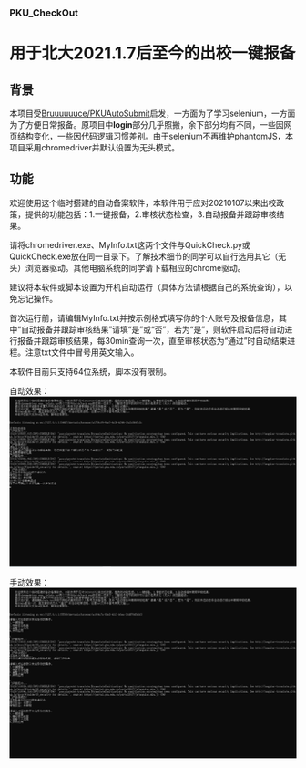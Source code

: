 ### **PKU_CheckOut**
# 用于北大2021.1.7后至今的出校一键报备

## **背景**

本项目受[Bruuuuuuce/PKUAutoSubmit](https://github.com/Bruuuuuuce/PKUAutoSubmit)启发，一方面为了学习selenium，一方面为了方便日常报备。原项目中**login**部分几乎照搬，余下部分均有不同，一些因网页结构变化，一些因代码逻辑习惯差别。由于selenium不再维护phantomJS，本项目采用chromedriver并默认设置为无头模式。


## **功能**

欢迎使用这个临时搭建的自动备案软件，本软件用于应对20210107以来出校政策，提供的功能包括：1.一键报备，2.审核状态检查，3.自动报备并跟踪审核结果。

请将chromedriver.exe、MyInfo.txt这两个文件与QuickCheck.py或QuickCheck.exe放在同一目录下。了解技术细节的同学可以自行选用其它（无头）浏览器驱动。其他电脑系统的同学请下载相应的chrome驱动。

建议将本软件或脚本设置为开机自动运行（具体方法请根据自己的系统查询），以免忘记操作。

首次运行前，请编辑MyInfo.txt并按示例格式填写你的个人账号及报备信息，其中“自动报备并跟踪审核结果”请填“是”或“否”，若为“是”，则软件启动后将自动进行报备并跟踪审核结果，每30min查询一次，直至审核状态为“通过”时自动结束进程。注意txt文件中冒号用英文输入。

本软件目前只支持64位系统，脚本没有限制。

自动效果：
![alt text](./Auto.png)

手动效果：
![alt text](./Manual.png)
